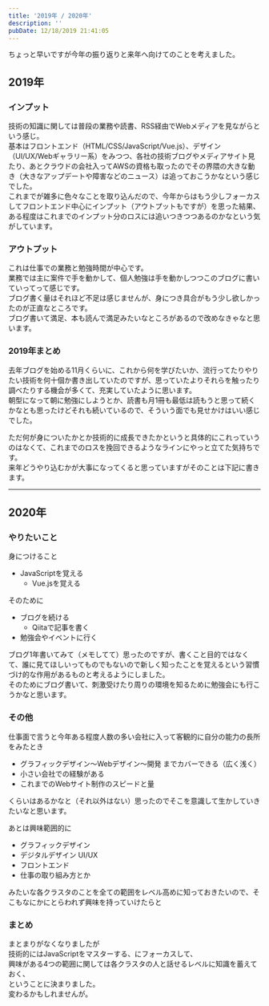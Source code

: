 ```yaml
---
title: '2019年 / 2020年'
description: ''
pubDate: 12/18/2019 21:41:05
---
```


<p>ちょっと早いですが今年の振り返りと来年へ向けてのことを考えました。</p>

<h2>2019年</h2>

<h3>インプット</h3>

<p>技術の知識に関しては普段の業務や読書、RSS経由でWebメディアを見ながらという感じ。<br/>
基本はフロントエンド（HTML/CSS/JavaScript/Vue.js）、デザイン（UI/UX/Webギャラリー系）をみつつ、各社の技術ブログやメディアサイト見たり、あとクラウドの会社入ってAWSの資格も取ったのでその界隈の大きな動き（大きなアップデートや障害などのニュース）は追っておこうかなという感じでした。<br/>
これまでが雑多に色々なことを取り込んだので、今年からはもう少しフォーカスしてフロントエンド中心にインプット（アウトプットもですが）を思った結果、ある程度はこれまでのインプット分のロスには追いつきつつあるのかなという気がしています。</p>

<h3>アウトプット</h3>

<p>これは仕事での業務と勉強時間が中心です。<br/>
業務では主に案件で手を動かして、個人勉強は手を動かしつつこのブログに書いていってって感じです。<br/>
ブログ書く量はそれほど不足は感じませんが、身につき具合がもう少し欲しかったのが正直なところです。<br/>
ブログ書いて満足、本も読んで満足みたいなところがあるので改めなきゃなと思います。</p>

<h3>2019年まとめ</h3>

<p>去年ブログを始める11月くらいに、これから何を学びたいか、流行ってたりやりたい技術を何十個か書き出していたのですが、思っていたよりそれらを触ったり調べたりする機会が多くて、充実していたように思います。<br/>
朝型になって朝に勉強にしようとか、読書も月1冊も最低は読もうと思って続くかなとも思ったけどそれも続いているので、そういう面でも見せかけはいい感じでした。</p>

<p>ただ何が身についたかとか技術的に成長できたかというと具体的にこれっていうのはなくて、これまでのロスを挽回できるようなラインにやっと立てた気持ちです。<br/>
来年どうやり込むかが大事になってくると思っていますがそのことは下記に書きます。</p>

<hr />

<h2>2020年</h2>

<h3>やりたいこと</h3>

<p>身につけること</p>

<ul>
<li>JavaScriptを覚える

<ul>
<li>Vue.jsを覚える</li>
</ul>
</li>
</ul>

<p>そのために</p>

<ul>
<li>ブログを続ける

<ul>
<li>Qiitaで記事を書く</li>
</ul>
</li>
<li>勉強会やイベントに行く</li>
</ul>

<p>ブログ1年書いてみて（メモしてて）思ったのですが、書くこと目的ではなくて、誰に見てほしいってものでもないので新しく知ったことを覚えるという習慣づけ的な作用があるものと考えるようにしました。<br/>
そのためにブログ書いて、刺激受けたり周りの環境を知るために勉強会にも行こうかなと思います。</p>

<h3>その他</h3>

<p>仕事面で言うと今年ある程度人数の多い会社に入って客観的に自分の能力の長所をみたとき</p>

<ul>
<li>グラフィックデザイン〜Webデザイン〜開発 までカバーできる（広く浅く）</li>
<li>小さい会社での経験がある</li>
<li>これまでのWebサイト制作のスピードと量</li>
</ul>

<p>くらいはあるかなと（それ以外はない）思ったのでそこを意識して生かしていきたいなと思います。</p>

<p>あとは興味範囲的に</p>

<ul>
<li>グラフィックデザイン</li>
<li>デジタルデザイン UI/UX</li>
<li>フロントエンド</li>
<li>仕事の取り組み方とか</li>
</ul>

<p>みたいな各クラスタのことを全ての範囲をレベル高めに知っておきたいので、そこもなにかにとらわれず興味を持っていけたらと</p>

<h3>まとめ</h3>

<p>まとまりがなくなりましたが<br/>
技術的にはJavaScriptをマスターする、にフォーカスして、<br/>
興味がある4つの範囲に関しては各クラスタの人と話せるレベルに知識を蓄えておく、<br/>
ということに決まりました。<br/>
変わるかもしれませんが。</p>
